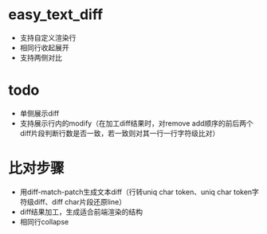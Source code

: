 # easy_text_diff
- 支持自定义渲染行
- 相同行收起展开
- 支持两侧对比

# todo
- 单侧展示diff
- 支持展示行内的modify（在加工diff结果时，对remove add顺序的前后两个diff片段判断行数是否一致，若一致则对其一行一行字符级比对）

# 比对步骤
- 用diff-match-patch生成文本diff（行转uniq char token、uniq char token字符级diff、diff char片段还原line）
- diff结果加工，生成适合前端渲染的结构
- 相同行collapse
